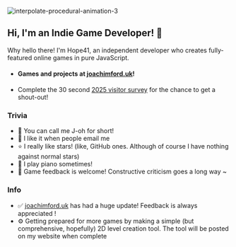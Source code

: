![interpolate-procedural-animation-3](https://github.com/user-attachments/assets/b27bf8f0-a031-40ff-ae22-2f91daa0c078)

## Hi, I'm an Indie Game Developer! 👾

Why hello there! I'm Hope41, an independent developer who creates fully-featured online games in pure JavaScript.

- #### Games and projects at [joachimford.uk](https://joachimford.uk)!
- Complete the 30 second [2025 visitor survey](https://forms.gle/aPjD4oWB24MzEpb16) for the chance to get a shout-out!

### Trivia
- 👾 You can call me J-oh for short!
- 📧 I like it when people email me
- ⭐ I really like stars! (like, GitHub ones. Although of course I have nothing against normal stars)
- 🎹 I play piano sometimes!
- 💬 Game feedback is welcome! Constructive criticism goes a long way ~

### Info
- ✅ [joachimford.uk](https://joachimford.uk) has had a huge update! Feedback is always appreciated !
- ⚙️ Getting prepared for more games by making a simple (but comprehensive, hopefully) 2D level creation tool. The tool will be posted on my website when complete

